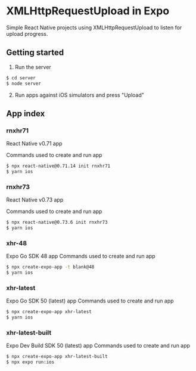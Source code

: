 # XMLHttpRequestUpload in Expo
Simple React Native projects using XMLHttpRequestUpload to listen for upload progress.

## Getting started
1. Run the server
```sh
$ cd server
$ node server
```
2. Run apps against iOS simulators and press "Upload"

## App index
### rnxhr71
React Native v0.71 app

Commands used to create and run app
```sh
$ npx react-native@0.71.14 init rnxhr71
$ yarn ios
```
### rnxhr73
React Native v0.73 app

Commands used to create and run app
```sh
$ npx react-native@0.73.6 init rnxhr73
$ yarn ios
```
### xhr-48
Expo Go SDK 48 app
Commands used to create and run app
```sh
$ npx create-expo-app -t blank@48
$ yarn ios
```
### xhr-latest
Expo Go SDK 50 (latest) app
Commands used to create and run app
```sh
$ npx create-expo-app xhr-latest
$ yarn ios
```
### xhr-latest-built
Expo Dev Build SDK 50 (latest) app
Commands used to create and run app
```sh
$ npx create-expo-app xhr-latest-built
$ npx expo run:ios
```